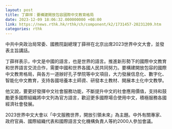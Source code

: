 ```yaml
---
layout: post
title: 丁薛祥：要構建開放包容國際中文教育格局
date: 2023-12-09 18:06:32.000000000 +08:00
link: https://news.rthk.hk/rthk/ch/component/k2/1731457-20231209.htm
categories: rthk
---
```


中共中央政治局常委、國務院副總理丁薛祥在北京出席2023世界中文大會，並發表主旨講話。

丁薛祥表示，中文是中國的語言，也是世界的語言。推進新形勢下的國際中文教育和世界語言交流合作，需要中國和世界各國人民共同努力。要構建開放包容的國際中文教育格局，與各方一道辦好孔子學院等中文項目，大力發展信息化、數字化、智能化中文教育，支持各國培養本土師資、研發本土教材、開展本土化中文教學。

他又說，要更好發揮中文社會服務功能，不斷提升中文的社會應用價值，支持和鼓勵更多國際組織將中文列為官方語言，歡迎更多國際場合使用中文，積極服務各國經濟社會發展。

2023世界中文大會以「中文服務世界，開放引領未來」為主題。中外有關專家、政府官員、國際組織代表和國際語言文化機構負責人等約2000人參加會議。
